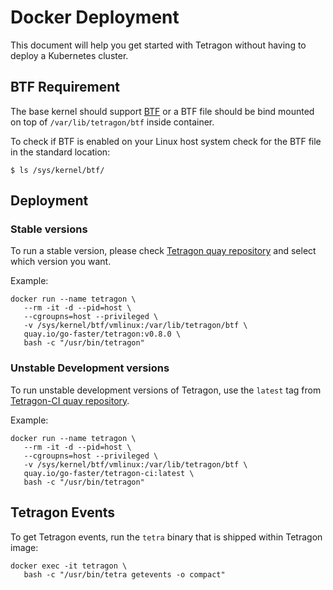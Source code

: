 # Docker Deployment

This document will help you get started with Tetragon without having to deploy a Kubernetes cluster.

## BTF Requirement

The base kernel should support [BTF](../../../README.md#btf-requirement) or a BTF file should
be bind mounted on top of `/var/lib/tetragon/btf` inside container.

To check if BTF is enabled on your Linux host system check for the BTF file
in the standard location:

```
$ ls /sys/kernel/btf/
```

## Deployment

### Stable versions

To run a stable version, please check [Tetragon quay repository](https://quay.io/go-faster/tetragon?tab=tags)
and select which version you want.

Example:

```
docker run --name tetragon \
   --rm -it -d --pid=host \
   --cgroupns=host --privileged \
   -v /sys/kernel/btf/vmlinux:/var/lib/tetragon/btf \
   quay.io/go-faster/tetragon:v0.8.0 \
   bash -c "/usr/bin/tetragon"
```

### Unstable Development versions

To run unstable development versions of Tetragon, use the
`latest` tag from [Tetragon-CI quay
repository](https://quay.io/repository/go-faster/tetragon-ci?tab=tags).

Example:

```
docker run --name tetragon \
   --rm -it -d --pid=host \
   --cgroupns=host --privileged \
   -v /sys/kernel/btf/vmlinux:/var/lib/tetragon/btf \
   quay.io/go-faster/tetragon-ci:latest \
   bash -c "/usr/bin/tetragon"
```


## Tetragon Events

To get Tetragon events, run the `tetra` binary that is shipped within Tetragon image:

```
docker exec -it tetragon \
   bash -c "/usr/bin/tetra getevents -o compact"
```
